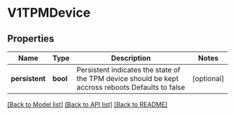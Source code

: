 # V1TPMDevice

## Properties
Name | Type | Description | Notes
------------ | ------------- | ------------- | -------------
**persistent** | **bool** | Persistent indicates the state of the TPM device should be kept accross reboots Defaults to false | [optional] 

[[Back to Model list]](../README.md#documentation-for-models) [[Back to API list]](../README.md#documentation-for-api-endpoints) [[Back to README]](../README.md)


